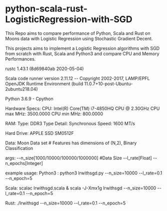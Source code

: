 # python-scala-rust-LogisticRegression-with-SGD
This Repo aims to compare performance of Python, Scala and Rust on Moons data with Logistic Regression using Stochastic Gradient Decent.

This projects aims to implement a Logistic Regression algorithms with SGD from scratch with Rust, Scala and Python3 and compare CPU and Memory Performances.

rustc 1.43.1 (8d69840ab 2020-05-04)

Scala code runner version 2.11.12 -- Copyright 2002-2017, LAMP/EPFL
OpenJDK Runtime Environment (build 11.0.7+10-post-Ubuntu-2ubuntu218.04)

Python 3.6.9 - Cpython

Hardware Specs:
CPU:
Intel(R) Core(TM) i7-4850HQ CPU @ 2.30GHz
CPU max MHz:         3500.0000
CPU min MHz:         800.0000

RAM:
Type: DDR3
Type Detail: Synchronous
Speed: 1600 MT/s

Hard Drive:
APPLE SSD SM0512F

Data: Moon Data set # Features has dimensions of (N,2), Binary Classification

args: 
--n_size[1000/10000/100000/1000000] #Data Size 
--l_rate[Float]
--n_epochs[Integer]

example usage:
Python3 : python3 lrwithsgd.py --n_size=10000 --l_rate=0.1 --n_epoch=5

Scala: scalac lrwithsgd.scala & scala -J-Xmx1g lrwithsgd --n_size=10000 --l_rate=0.1 --n_epoch=5

Rust: ./lrwithsgd --n_size=10000 --l_rate=0.1 --n_epoch=5


